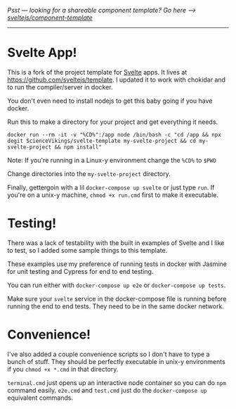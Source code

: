 *Psst — looking for a shareable component template? Go here --> [sveltejs/component-template](https://github.com/sveltejs/component-template)*

---

# Svelte App!

This is a fork of the project template for [Svelte](https://svelte.dev) apps. It lives at https://github.com/sveltejs/template.
I updated it to work with chokidar and to run the compiler/server in docker.

You don't even need to install nodejs to get this baby going if you have docker.

Run this to make a directory for your project and get everything it needs.

`docker run --rm -it -v "%CD%":/app node /bin/bash -c "cd /app && npx degit ScienceVikings/svelte-template my-svelte-project && cd my-svelte-project && npm install"`

Note: If you're running in a Linux-y environment change the `%CD%` to `$PWD`

Change directories into the `my-svelte-project` directory.

Finally, gettergoin with a lil `docker-compose up svelte` or just type `run`. If you're on a unix-y machine, `chmod +x run.cmd` first to make it executable.

# Testing!

There was a lack of testability with the built in examples of Svelte and I like to test, so I added some sample things to this template.

These examples use my preference of running tests in docker with Jasmine for unit testing and Cypress for end to end testing.

You can run either with `docker-compose up e2e` or `docker-compose up tests`.

Make sure your `svelte` service in the docker-compose file is running before running the end to end tests. They need to be in the same docker network.

# Convenience!

I've also added a couple convenience scripts so I don't have to type a bunch of stuff. They should be perfectly executable in unix-y environments if you `chmod +x *.cmd` in that directory.

`terminal.cmd` just opens up an interactive node container so you can do `npm` command easily. `e2e.cmd` and `test.cmd` just do the `docker-compose up` equivalent commands.